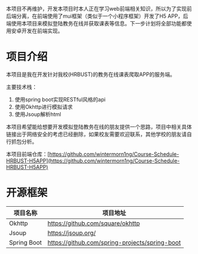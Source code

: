 本项目不再维护，开发本项目时本人正在学习web前端相关知识，所以为了实现前后端分离，在前端使用了mui框架（类似于一个小程序框架）开发了H5 APP，后端使用本项目来模拟登陆教务在线并获取课表等信息。下一步计划将全部功能都使用安卓开发在前端实现。
# 项目介绍
本项目是我在开发针对我校(HRBUST)的教务在线课表爬取APP的服务端。

主要技术栈：
1. 使用spring boot实现RESTful风格的api
2. 使用Okhttp进行模拟请求
3. 使用Jsoup解析html

本项目希望能给想要开发模拟登陆教务在线的朋友提供一个思路，项目中相关具体链接出于网络安全的考虑已经删除，如果校友需要欢迎联系，其他学校的朋友请自行抓包分析。

本项目前端仓库：[https://github.com/wintermorn1ng/Course-Schedule-HRBUST-H5APP](https://github.com/wintermorn1ng/Course-Schedule-HRBUST-H5APP)

# 开源框架

|项目名称|项目地址|
|---|---|
| Okhttp | https://github.com/square/okhttp |
| Jsoup | https://jsoup.org/ |
| Spring Boot | https://github.com/spring-projects/spring-boot |